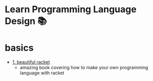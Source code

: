# Learn Programming Language Design 📚

# basics


- [1. beautiful racket](http://beautifulracket.com/)
  - amazing book covering how to make your own programming language with racket 

